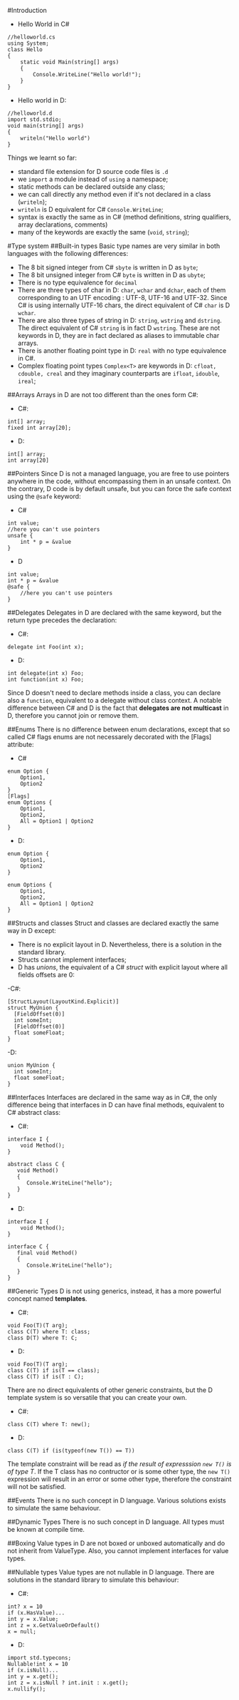 #Introduction
- Hello World in C#
```
//helloworld.cs
using System;
class Hello
{
    static void Main(string[] args)
    {
        Console.WriteLine("Hello world!");
    }
}
```

- Hello world in D:
```
//helloworld.d
import std.stdio;
void main(string[] args)
{
    writeln("Hello world")
}
```
Things we learnt so far:
- standard file extension for D source code files is `.d`
- we `import` a module instead of `using` a namespace;
- static methods can be declared outside any class;
- we can call directly any method even if it's not declared in a class (`writeln`);
- `writeln` is D equivalent for C# `Console.WriteLine`;
- syntax is exactly the same as in C# (method definitions, string qualifiers, array declarations, comments)
- many of the keywords are exactly the same (`void`, `string`);

#Type system
##Built-in types
Basic type names are very similar in both languages with the following differences:
- The 8 bit signed integer from C# `sbyte` is written in D as `byte`;
- The 8 bit unsigned integer from C# `byte` is written in D as `ubyte`;
- There is no type equivalence for `decimal`
- There are three types of char in D: `char`, `wchar` and `dchar`, each of them corresponding to an UTF encoding : UTF-8, UTF-16 and UTF-32. Since C# is using internally UTF-16 chars, the direct equivalent of C# `char` is D `wchar`.
- There are also three types of string in D: `string`, `wstring` and `dstring`. The direct equivalent of C# `string` is in fact D `wstring`. These are not keywords in D, they are in fact declared as aliases to immutable char arrays.
- There is another floating point type in D: `real` with no type equivalence in C#.
- Complex floating point types `Complex<T>` are keywords in D: `cfloat, cdouble, creal` and they imaginary counterparts are `ifloat`, `idouble`, `ireal`;

##Arrays
Arrays in D are not too different than the ones form C#:
- C#:
``` 
int[] array;
fixed int array[20];
```
- D:
```
int[] array;
int array[20]
```
##Pointers
Since D is not a managed language, you are free to use pointers anywhere in the code, without encompassing them in an unsafe context. On the contrary, D code is by default unsafe, but you can force the safe context using the `@safe` keyword:
- C#
```
int value;
//here you can't use pointers
unsafe {
    int * p = &value
}
```
- D
```
int value;
int * p = &value
@safe {
    //here you can't use pointers
}
```

##Delegates
Delegates in D are declared with the same keyword, but the return type precedes the declaration:
- C#:
```
delegate int Foo(int x);
```
- D:
```
int delegate(int x) Foo;
int function(int x) Foo;
```
Since D doesn't need to declare methods inside a class, you can declare also a `function`, equivalent to a delegate without class context.
A notable difference between C# and D is the fact that __delegates are not multicast__ in D, therefore you cannot join or remove them.

##Enums
There is no difference between enum declarations, except that so called C# flags enums are not necessarely decorated with the [Flags] attribute:
- C#
```
enum Option { 
    Option1, 
    Option2
}
[Flags]
enum Options {
    Option1,
    Option2,
    All = Option1 | Option2
}
```
- D:
```
enum Option { 
    Option1, 
    Option2
}

enum Options {
    Option1,
    Option2,
    All = Option1 | Option2
}
```
##Structs and classes
Struct and classes are declared exactly the same way in D except:
- There is no explicit layout in D. Nevertheless, there is a solution in the standard library.
- Structs cannot implement interfaces;
- D has _unions_, the equivalent of a C# _struct_ with explicit layout where all fields offsets are 0:

-C#:
```
[StructLayout(LayoutKind.Explicit)]
struct MyUnion {
  [FieldOffset(0)]
  int someInt;
  [FieldOffset(0)]
  float someFloat;
}
```
-D:
```
union MyUnion {
  int someInt;
  float someFloat;
}
```
##Interfaces
Interfaces are declared in the same way as in C#, the only difference being that interfaces in D can have final methods, equivalent to C# abstract class:

- C#:
```
interface I {
    void Method();
}

abstract class C {
   void Method()
   {
      Console.WriteLine("hello");
   }
}
```
- D:
```
interface I {
    void Method();
}

interface C {
   final void Method()
   {
      Console.WriteLine("hello");
   }
}
```

##Generic Types
D is not using generics, instead, it has a more powerful concept named __templates__.

- C#:
```
void Foo(T)(T arg);
class C(T) where T: class;
class D(T) where T: C;
```
- D:
```
void Foo(T)(T arg);
class C(T) if is(T == class);
class C(T) if is(T : C);
```
There are no direct equivalents of other generic constraints, but the D template system is so versatile that you can create your own. 
- C#:
```
class C(T) where T: new();
```
- D:
```
class C(T) if (is(typeof(new T()) == T))
```
The template constraint will be read as _if the result of expresssion `new T()` is of type T_. If the T class has no contructor or is some other type, the `new T()` expression will result in an error or some other type, therefore the constraint will not be satisfied.

##Events
There is no such concept in D language. Various solutions exists to simulate the same behaviour.

##Dynamic Types
There is no such concept in D language. All types must be known at compile time. 

##Boxing
Value types in D are not boxed or unboxed automatically and do not inherit from ValueType. Also, you cannot implement interfaces for value types. 

##Nullable types
Value types are not nullable in D language. There are solutions in the standard library to simulate this behaviour:

- C#:
```
int? x = 10
if (x.HasValue)...
int y = x.Value;
int z = x.GetValueOrDefault()
x = null;
```
- D:
```
import std.typecons;
Nullable!int x = 10
if (x.isNull)...
int y = x.get();
int z = x.isNull ? int.init : x.get();
x.nullify();
```











